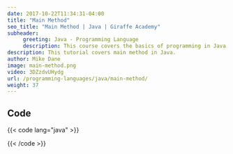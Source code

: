 ```yaml
---
date: 2017-10-22T11:34:31-04:00
title: "Main Method"
seo_title: "Main Method | Java | Giraffe Academy"
subheader:
     greeting: Java - Programming Language
     description: This course covers the basics of programming in Java. Work your way through the videos and we'll teach you everything you need to know to start your programming journey!
description: This tutorial covers main method in Java.
author: Mike Dane
image: main-method.png
video: 3DZzdvUHydg
url: /programming-languages/java/main-method/
weight: 37
---
```


## Code

{{< code lang="java" >}}


{{< /code >}}